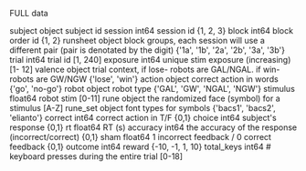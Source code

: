 FULL data

subject         object         subject id 
session         int64          session id {1, 2, 3}
block           int64          block order id {1, 2} 
runsheet       object          block groups, each session will use a different pair (pair is denotated by the digit) {'1a', '1b', '2a', '2b', '3a', '3b'}
trial           int64          trial id \[1, 240\]
exposure        int64          unique stim exposure (increasing) \[1- 12\]
valence        object          trial context, if lose- robots are GAL/NGAL. if win- robots are GW/NGW {'lose', 'win'}
action         object          correct action in words {'go', 'no-go'}
robot          object          robot type {'GAL', 'GW', 'NGAL', 'NGW'}
stimulus      float64          robot stim \[0-11\]
rune           object          the randomized face (symbol) for a stimulus \[A-Z\]
rune_set       object          font types for symbols {'bacs1', 'bacs2', 'elianto'}
correct         int64          correct action in  T/F {0,1}
choice          int64          subject's response  {0,1}
rt            float64          RT (s) 
accuracy        int64          the accuracy of the response (incorrect/correct) {0,1}
sham          float64          1 incorrect feedback / 0 correct feedback {0,1}
outcome         int64          reward {-10, -1, 1, 10}
total_keys      int64          # keyboard presses during the entire trial \[0-18\]
    

